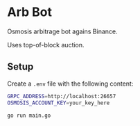 # Arb Bot

Osmosis arbitrage bot agains Binance.

Uses top-of-block auction.

## Setup

Create a `.env` file with the following content:
```bash
GRPC_ADDRESS=http://localhost:26657
OSMOSIS_ACCOUNT_KEY=your_key_here
```

```
go run main.go
```
